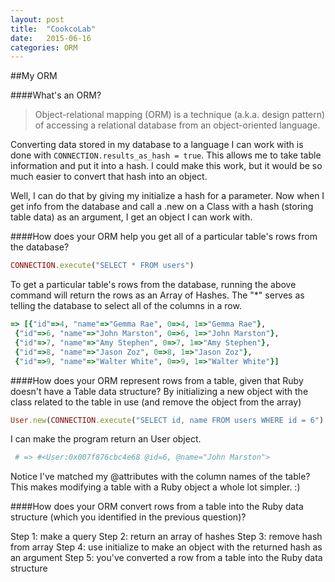 ```yaml
---
layout: post
title:  "CookcoLab"
date:   2015-06-16
categories: ORM
---
```


##My ORM

####What's an ORM?
> Object-relational mapping (ORM) is a technique (a.k.a. design pattern) of accessing a relational database from an object-oriented language.

Converting data stored in my database to a language I can work with is done with `CONNECTION.results_as_hash = true`. This allows me to take table information and put it into a hash. I could make this work, but it would be so much easier to convert that hash into an object. 

Well, I can do that by giving my initialize a hash for a parameter. Now when I get info from the database and call a .new on a Class with a hash (storing table data) as an argument, I get an object I can work with.


####How does your ORM help you get all of a particular table's rows from the database?
```ruby
CONNECTION.execute("SELECT * FROM users")
```

To get a particular table's rows from the database, running the above command will return the rows as an Array of Hashes. The "*" serves as telling the database to select all of the columns in a row.
```ruby
=> [{"id"=>4, "name"=>"Gemma Rae", 0=>4, 1=>"Gemma Rae"},
 {"id"=>6, "name"=>"John Marston", 0=>6, 1=>"John Marston"},
 {"id"=>7, "name"=>"Amy Stephen", 0=>7, 1=>"Amy Stephen"},
 {"id"=>8, "name"=>"Jason Zoz", 0=>8, 1=>"Jason Zoz"},
 {"id"=>9, "name"=>"Walter White", 0=>9, 1=>"Walter White"}]
```


####How does your ORM represent rows from a table, given that Ruby doesn't have a Table data structure?
By initializing a new object with the class related to the table in use (and remove the object from the array)
```ruby
User.new(CONNECTION.execute("SELECT id, name FROM users WHERE id = 6").first)
```
I can make the program return an User object.
```ruby
 # => #<User:0x007f876cbc4e68 @id=6, @name="John Marston">
```
Notice I've matched my @attributes with the column names of the table? This makes modifying a table with a Ruby object a whole lot simpler. :)


####How does your ORM convert rows from a table into the Ruby data structure (which you identified in the previous question)?

Step 1: make a query
Step 2: return an array of hashes
Step 3: remove hash from array
Step 4: use initialize to make an object with the returned hash as an argument
Step 5: you've converted a row from a table into the Ruby data structure
